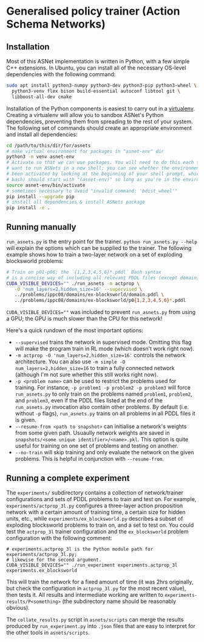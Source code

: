 # Generalised policy trainer (Action Schema Networks)

## Installation

Most of this ASNet implementation is written in Python, with a few simple C++
extensions. In Ubuntu, you can install all of the necessary OS-level
dependencies with the following command:

```sh
sudo apt install python3-numpy python3-dev python3-pip python3-wheel \
  python3-venv flex bison build-essential autoconf libtool git \
  libboost-all-dev cmake
```

Installation of the Python components is easiest to carry out in
a [virtualenv](http://docs.python-guide.org/en/latest/dev/virtualenvs/).
Creating a virtualenv will allow you to sandbox ASNet's Python dependencies,
preventing them from spreading to the rest of your system. The following set of
commands should create an appropriate environment and install all dependencies:

```sh
cd /path/to/this/dir/for/asnets
# make virtual environment for packages in "asnet-env" dir
python3 -m venv asnet-env
# Activate so that we can use packages. You will need to do this each time you
# want to run ASNets in a new shell; you can see whether the environment has
# been activated by looking at the beginning of your shell prompt, which (in
# bash) should start with "(asnet-env)" so long as you're in the environment.
source asnet-env/bin/activate
# sometimes necessary to avoid "invalid command: 'bdist_wheel'"
pip install --upgrade pip
# install all dependencies & install ASNets package
pip install -e .
```

## Running manually

`run_asnets.py` is the entry point for the trainer. `python run_asnets.py
--help` will explain the options which can be supplied to the trainer. The
following example shows how to train a two-layer network on a set of exploding
blocksworld problems:

```sh
# Train on p01-p06; the `{1,2,3,4,5,6}*.pddl` Bash syntax
# is a concise way of including all relevant PDDL files (except domain)
CUDA_VISIBLE_DEVICES="" ./run_asnets -m actprop \
   -O 'num_layers=2,hidden_size=16' --supervised \
   ../problems/ippc08/domains/ex-blocksworld/domain.pddl \
   ../problems/ippc08/domains/ex-blocksworld/p0{1,2,3,4,5,6}*.pddl
```

`CUDA_VISIBLE_DEVICES=""` was included to prevent `run_asnets.py` from using a
GPU; the GPU is much slower than the CPU for this network!

Here's a quick rundown of the most important options:

- `--supervised` trains the network in supervised mode. Omitting this flag will
  make the program train in RL mode (which doesn't work right now).
- `-m actprop -O 'num_layers=2,hidden_size=16'` controls the network
  architecture. You can also use `-m simple -O num_layers=2,hidden_size=16` to
  train a fully connected network (although I'm not sure whether this still
  works right now).
- `-p <problem name>` can be used to restrict the problems used for training.
  For instance, `-p problem1 -p problem2 -p problem3` will force `run_asnets.py`
  to only train on the problems named `problem1`, `problem2`, and `problem3`, even
  if the PDDL files listed at the end of the `run_asnets.py` invocation also
  contain other problems. By default (i.e. without `-p` flags), `run_asnets.py`
  trains on all problems in all PDDL files it is given.
- `--resume-from <path to snapshot>` can initialise a network's weights from
  some given path. Usuaully network weights are saved in `snapshots/<some unique
  identifier>/<name>.pkl`. This option is quite useful for training on one set
  of problems and testing on another.
- `--no-train` will skip training and only evaluate the network on the given
  problems. This is helpful in conjunction with `--resume-from`.

## Running a complete experiment

The `experiments/` subdirectory contains a collection of network/trainer
configurations and sets of PDDL problems to train and test on. For example,
`experiments/actprop_3l.py` configures a three-layer action proposition network
with a certain amount of training time, a certain size for hidden units, etc.,
while `experiments/ex_blocksworld.py` describes a subset of exploding
blocksworld problems to train on, and a set to test on. You could test the
`actprop_3l` trainer configuration and the `ex_blocksworld` problem
configuration with the following comment:

```
# experiments.actprop_3l is the Python module path for experiments/actprop_3l.py;
# likewise for the second argument.
CUDA_VISIBLE_DEVICES="" ./run_experiment experiments.actprop_3l experiments.ex_blocksworld
```

This will train the network for a fixed amount of time (it was 2hrs originally,
but check the configuration in `actprop_3l.py` for the most recent value), then
tests it. All results and intermediate working are written to
`experiments-results/P<something>` (the subdirectory name should be reasonably
obvious).

The `collate_results.py` script in `asnets/scripts` can merge the results
produced by `run_experiment.py` into `.json` files that are easy to interpret
for the other tools in `asnets/scripts`.
